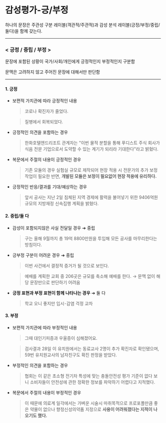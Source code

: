 # 감성평가-긍/부정

하나의 문장은 주관성 구분 레이블(객관적/주관적)과 감성 분석 레이블(긍정/부정/중립/둘다)을 함께 갖는다.   

---

### < 긍정 / 중립 / 부정 >

문장에 포함된 상황이 국가/사회/개인에게 긍정적인지 부정적인지 구분함

문맥은 고려하지 않고 주어진 문장에 대해서만 판단함

---
#### 1. 긍정

* 보편적 가치관에 따라 긍정적인 내용

	> 코로나 확진자가 줄었다.

	> 질병에서 회복되었다.

* 긍정적인 의견을 포함하는 경우

	> 한화호텔앤드리조트 관계자는 "이번 물적 분할을 통해 푸디스트 주식 회사가 식음 전문 기업으로서 도약할 수 있는 계기가 되리라 기대한다"라고 밝혔다.

* 복문에서 주절의 내용이 긍정적인 경우

	> 기존 모듈의 경우 실험실 규모로 제작되어 현장 적용 시 전문가의 추가 보정 작업이 필요한 반면, **개발된 모듈은 보정이 필요없어 현장 적용에 유리하다.**

* 긍정적인 반응/결과를 기대/예상하는 경우

	> 앞서 공사는 지난 2일 침체된 지역 경제에 활력을 불어넣기 위한 9406억원 규모의 지방재정 신속집행 계획을 밝혔다.

#### 2. 중립/둘 다

* 감성이 포함되지않은 사실 전달일 경우 ➔ 중립

	> 구는 올해 9월까지 총 19억 8800만원을 투입해 모든 공사를 마무리한다는 방침이다.

* 긍부정 구분이 어려운 경우 ➔ 중립

	> 이번 사건에서 결정적 증거가 될 것으로 보인다.

	> 예배를 계획한 교회 중 206곳은 규모를 축소해 예배를 한다. → 문맥 없이 해당 문장만으로 판단하기 어려움

* **긍정 표현과 부정 표현이 함께 나타나는 경우** ➔ 둘 다

	> 학교 오니 좋지만 입시･감염 걱정 교차

#### 3. 부정

* 보편적 가치관에 따라 부정적인 내용

	> 그때 대인기피증과 우울증이 심해졌어요.

	> 검사결과 28일 이 유치원에서는 동료교사 2명이 추가 확진자로 확인됐으며, 59번 유치원교사의 남자친구도 확진 판정을 받았다.

* 부정적인 의견을 포함하는 경우

	> 협회는 이 같은 초소형 전기차 특성에 맞는 충돌안전성 평가 기준이 없다 보니 소비자들이 안전성에 관한 정확한 정보를 파악하기 어렵다고 지적했다.

* 복문에서 주절의 내용이 부정적인 경우

	> 이 때문에 의료계 일각에서는 가벼운 시술시 마취목적으로 프로포폴만큼 좋은 약물이 없으나 향정신성의약품 지정으로 **사용이 어려워졌다는 지적이 나오기도 했다.**
